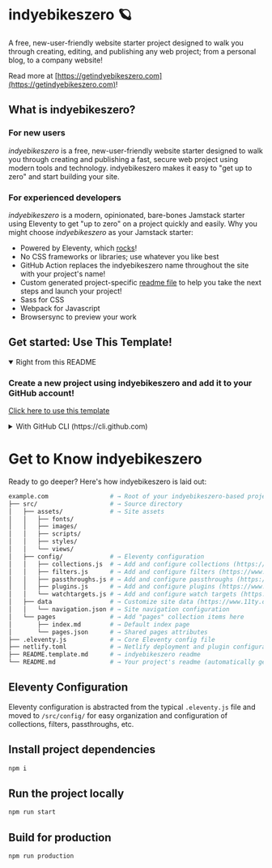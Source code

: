 # indyebikeszero 🪐
A free, new-user-friendly website starter project designed to walk you through creating, editing, and publishing any web project; from a personal blog, to a company website!

Read more at [https://getindyebikeszero.com](https://getindyebikeszero.com)!

## What is indyebikeszero?
### For new users
_indyebikeszero_ is a free, new-user-friendly website starter designed to walk you through creating and publishing a fast, secure web project using modern tools and technology. indyebikeszero makes it easy to "get up to zero" and start building your site.

### For experienced developers
_indyebikeszero_ is a modern, opinionated, bare-bones Jamstack starter using Eleventy to get "up to zero" on a project quickly and easily.
Why you might choose _indyebikeszero_ as your Jamstack starter:
* Powered by Eleventy, which [rocks](https://11ty.rocks)!
* No CSS frameworks or libraries; use whatever you like best
* GitHub Action replaces the indyebikeszero name throughout the site with your project's name!
* Custom generated project-specific [readme file](https://github.com/vermontdevil/indyebikeszero/blob/master/README.indyebikeszero.md) to help you take the next steps and launch your project!
* Sass for CSS
* Webpack for Javascript
* Browsersync to preview your work

 ## Get started: Use This Template!
<details open>
 <summary>Right from this README</summary>
 
 ###  Create a new project using indyebikeszero and add it to your GitHub account!
 [Click here to use this template](https://github.com/vermontdevil/indyebikeszero/generate)
 </details>

<details>
 <summary>With GitHub CLI (https://cli.github.com)</summary>

 ### Get started from your command line
 ```sh
  gh repo create example.com --template vermontdevil/indyebikeszero
 ```
</details>

# Get to Know indyebikeszero
Ready to go deeper? Here's how indyebikeszero is laid out:

```sh
example.com                 # → Root of your indyebikeszero-based project
├── src/                    # → Source directory
│   ├── assets/             # → Site assets
│   │   ├── fonts/
│   │   ├── images/
│   │   ├── scripts/
│   │   ├── styles/
│   │   └── views/
│   ├── config/             # → Eleventy configuration
│   │   ├── collections.js  # → Add and configure collections (https://www.11ty.dev/docs/collections/)
│   │   ├── filters.js      # → Add and configure filters (https://www.11ty.dev/docs/filters/)
│   │   ├── passthroughs.js # → Add and configure passthroughs (https://www.11ty.dev/docs/copy/)
│   │   ├── plugins.js      # → Add and configure plugins (https://www.11ty.dev/docs/plugins/)
│   │   └── watchtargets.js # → Add and configure watch targets (https://www.11ty.dev/docs/watch-serve/)
│   ├── data                # → Customize site data (https://www.11ty.dev/docs/data/)
│   │   └── navigation.json # → Site navigation configuration
│   └── pages               # → Add "pages" collection items here
│       ├── index.md        # → Default index page
│       └── pages.json      # → Shared pages attributes
├── .eleventy.js            # → Core Eleventy config file
├── netlify.toml            # → Netlify deployment and plugin configuration (optional)
├── README.template.md      # → indyebikeszero readme
└── README.md               # → Your project's readme (automatically generated when this template is used)
```

## Eleventy Configuration
Eleventy configuration is abstracted from the typical `.eleventy.js` file and moved to `/src/config/` for easy organization and configuration of collections, filters, passthroughs, etc.
## Install project dependencies
```bash
npm i
```

## Run the project locally
```bash
npm run start
```

## Build for production
```bash
npm run production
```

